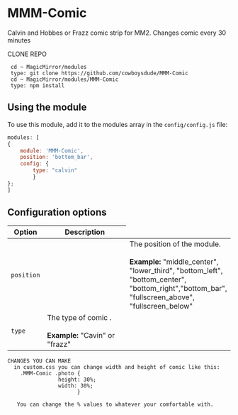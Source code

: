 # MMM-Comic
Calvin and Hobbes or Frazz comic strip for MM2.  Changes comic every 30 minutes

  CLONE REPO
  
     cd ~ MagicMirror/modules
     type: git clone https://github.com/cowboysdude/MMM-Comic
     cd ~ MagicMirror/modules/MMM-Comic
     type: npm install
     
## Using the module

To use this module, add it to the modules array in the `config/config.js` file:
````javascript
modules: [
{
    module: 'MMM-Comic',
    position: 'bottom_bar',
    config: {
        type: "calvin"
        }
};
]
````

## Configuration options
  
  <table width="100%">
  <thead>
    <tr>
      <th> Option </th>
      <th width="100%"> Description</th>
    </tr>
  </thead>
  <tbody>
    <tr>
      <td><code>position</code><td>
      <td> The position of the module. <br><br><b> Example:</b> "middle_center", "lower_third", "bottom_left", "bottom_center", "bottom_right","bottom_bar", "fullscreen_above", "fullscreen_below" </td>
     </tr>
    <tr>
      <td><code>type</code></td>
      <td> The type of comic .<br><br><b> Example:</b> "Cavin" or "frazz" </td>
    </tr>
   </tbody>
  </table>
        
        
  
        
    CHANGES YOU CAN MAKE
      in custom.css you can change width and height of comic like this:
        .MMM-Comic .photo {   
                    height: 30%;         
                    width: 30%;
                          }
                          
       You can change the % values to whatever your comfortable with.  
